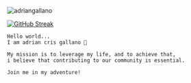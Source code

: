 <p > <img src="https://komarev.com/ghpvc/?username=adriangallano&label=Profile%20views&color=0e75b6&style=flat" alt="adriangallano" /> </p>
<a  href="https://git.io/streak-stats"><img src="https://streak-stats.demolab.com?user=AdrianGallano&theme=nightowl&hide_border=true&border_radius=20&date_format=j%20M%5B%20Y%5D" alt="GitHub Streak" /></a>

```
Hello world...
I am adrian cris gallano 👋

My mission is to leverage my life, and to achieve that, 
i believe that contributing to our community is essential.
```
```
Join me in my adventure!
```
